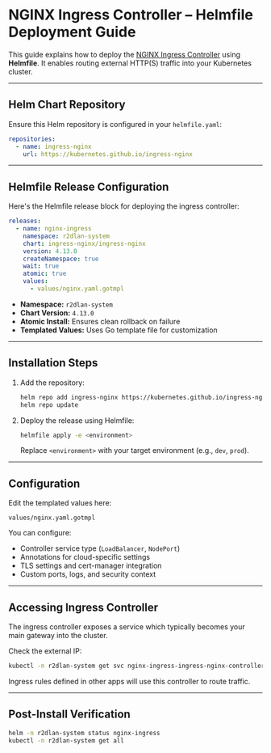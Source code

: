 # NGINX Ingress Controller – Helmfile Deployment Guide

This guide explains how to deploy the [NGINX Ingress Controller](https://kubernetes.github.io/ingress-nginx/) using **Helmfile**. It enables routing external HTTP(S) traffic into your Kubernetes cluster.

---

## Helm Chart Repository

Ensure this Helm repository is configured in your `helmfile.yaml`:

```yaml
repositories:
  - name: ingress-nginx
    url: https://kubernetes.github.io/ingress-nginx
```

---

## Helmfile Release Configuration

Here's the Helmfile release block for deploying the ingress controller:

```yaml
releases:
  - name: nginx-ingress
    namespace: r2dlan-system
    chart: ingress-nginx/ingress-nginx
    version: 4.13.0
    createNamespace: true
    wait: true
    atomic: true
    values:
      - values/nginx.yaml.gotmpl
```

- **Namespace:** `r2dlan-system`
- **Chart Version:** `4.13.0`
- **Atomic Install:** Ensures clean rollback on failure
- **Templated Values:** Uses Go template file for customization

---

## Installation Steps

1. Add the repository:

   ```bash
   helm repo add ingress-nginx https://kubernetes.github.io/ingress-nginx
   helm repo update
   ```

2. Deploy the release using Helmfile:

   ```bash
   helmfile apply -e <environment>
   ```

   Replace `<environment>` with your target environment (e.g., `dev`, `prod`).

---

## Configuration

Edit the templated values here:

```
values/nginx.yaml.gotmpl
```

You can configure:

- Controller service type (`LoadBalancer`, `NodePort`)
- Annotations for cloud-specific settings
- TLS settings and cert-manager integration
- Custom ports, logs, and security context

---

## Accessing Ingress Controller

The ingress controller exposes a service which typically becomes your main gateway into the cluster.

Check the external IP:

```bash
kubectl -n r2dlan-system get svc nginx-ingress-ingress-nginx-controller
```

Ingress rules defined in other apps will use this controller to route traffic.

---

## Post-Install Verification

```bash
helm -n r2dlan-system status nginx-ingress
kubectl -n r2dlan-system get all
```
